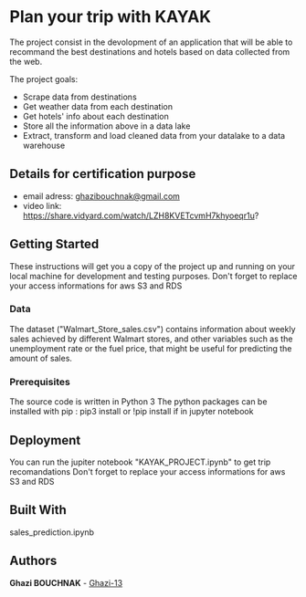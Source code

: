 # Plan your trip with KAYAK
The project consist in the devolopment of an application that will be able to recommand the best destinations and hotels based on data collected from the web.

The project goals:
* Scrape data from destinations
* Get weather data from each destination
* Get hotels' info about each destination
* Store all the information above in a data lake
* Extract, transform and load cleaned data from your datalake to a data warehouse

## Details for certification purpose

* email adress: ghazibouchnak@gmail.com
* video link: https://share.vidyard.com/watch/LZH8KVETcvmH7khyoeqr1u?

## Getting Started

These instructions will get you a copy of the project up and running on your local machine for development and testing purposes. 
Don't forget to replace your access informations for aws S3 and RDS

### Data

The dataset ("Walmart_Store_sales.csv") contains information about weekly sales achieved by different Walmart stores, and other variables such as the unemployment rate or the fuel price, that might be useful for predicting the amount of sales. 

### Prerequisites

The source code is written in Python 3
The python packages can be installed with pip : pip3 install or !pip install if in jupyter notebook


## Deployment

You can run the jupiter notebook "KAYAK_PROJECT.ipynb" to get trip recomandations
Don't forget to replace your access informations for aws S3 and RDS

## Built With

sales_prediction.ipynb

## Authors

**Ghazi BOUCHNAK** - [Ghazi-13](https://github.com/Ghazi-13)


